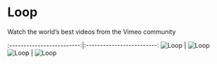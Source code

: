 # Loop
Watch the world’s best videos from the Vimeo community

:-------------------------:|:-------------------------:
![Loop](https://raw.githubusercontent.com/lawloretienne/Loop/master/images/Loop_Screenshot_5.png)   |  ![Loop](https://raw.githubusercontent.com/lawloretienne/Loop/master/images/Loop_Screenshot_6.png)
![Loop](https://raw.githubusercontent.com/lawloretienne/Loop/master/images/Loop_Screenshot_7.png)   |  ![Loop](https://raw.githubusercontent.com/lawloretienne/Loop/master/images/Loop_Screenshot_8.png)
